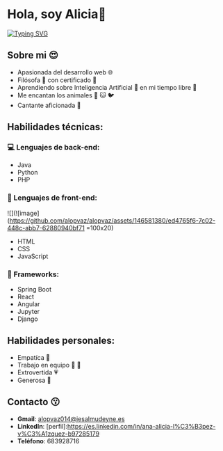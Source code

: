 
# Hola, soy Alicia👋
  <!--https://readme-typing-svg.herokuapp.com/demo/ -->

[![Typing SVG](https://readme-typing-svg.herokuapp.com?font=Fira+Code&weight=500&pause=1000&color=33E8F7&background=3CFF4C00&center=true&vCenter=true&width=435&lines=Bienvenido+a+mi+perfil+de+GitHub+%F0%9F%98%8A;Soy+estudiante+de+DAW+%F0%9F%A4%93;Investigo+sobre+desarrollo+web+%F0%9F%92%BB)](https://git.io/typing-svg)

## Sobre mi 😍  

* Apasionada del desarrollo web 🌐
* Filósofa 🧠 con certificado 📃
* Aprendiendo sobre Inteligencia Artificial 🤖 en mi tiempo libre 🌴
* Me encantan los animales 🐶 🐱 🐦
* Cantante aficionada 🎤

## Habilidades técnicas:

### 💻 Lenguajes de back-end: 
  
* Java
* Python 
* PHP

### 🎨 Lenguajes de front-end:


![](![image](https://github.com/alopvaz/alopvaz/assets/146581380/ed4765f6-7c02-448c-abb7-62880940bf71 =100x20)


* HTML
* CSS 
* JavaScript

### 🏢 Frameworks: 

* Spring Boot
* React 
* Angular
* Jupyter
* Django
  
## Habilidades personales: 

* Empatíca 👫
* Trabajo en equipo 💪 👫
* Extrovertida 💗
* Generosa 🎁

## Contacto 😗

* **Gmail**: alopvaz014@iesalmudeyne.es 
* **LinkedIn**: [perfil]:https://es.linkedin.com/in/ana-alicia-l%C3%B3pez-v%C3%A1zquez-b97285179
* **Teléfono**: 683928716






